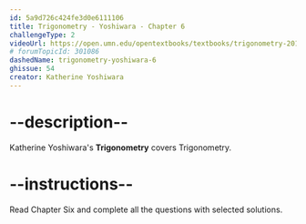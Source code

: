 ```yaml
---
id: 5a9d726c424fe3d0e6111106
title: Trigonometry - Yoshiwara - Chapter 6
challengeType: 2
videoUrl: https://open.umn.edu/opentextbooks/textbooks/trigonometry-2018
# forumTopicId: 301086
dashedName: trigonometry-yoshiwara-6
ghissue: 54
creator: Katherine Yoshiwara 
---
```


# --description--

Katherine Yoshiwara's __Trigonometry__ covers Trigonometry.

# --instructions--

Read Chapter Six and complete all the questions with selected solutions.